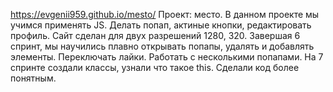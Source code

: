 https://evgenii959.github.io/mesto/
Проект: место.
В данном проекте мы учимся применять JS. Делать попап, актиные кнопки, редактировать профиль. Сайт сделан для двух разрешений 1280, 320. Завершая 6 спринт, мы научились плавно открывать попапы, удалять и добавлять элементы. Переключать лайки. Работать с несколькими попапами.
На 7 спринте создали классы, узнали что такое this. Сделали код более понятным.